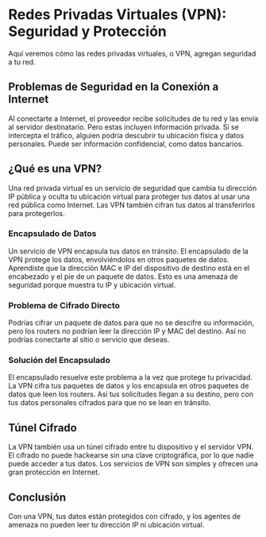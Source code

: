 # Redes Privadas Virtuales (VPN): Seguridad y Protección

Aquí veremos cómo las redes privadas virtuales, o VPN, agregan seguridad a tu red.

## Problemas de Seguridad en la Conexión a Internet

Al conectarte a Internet, el proveedor recibe solicitudes de tu red y las envía al servidor destinatario. Pero estas incluyen información privada. Si se intercepta el tráfico, alguien podría descubrir tu ubicación física y datos personales. Puede ser información confidencial, como datos bancarios.

## ¿Qué es una VPN?

Una red privada virtual es un servicio de seguridad que cambia tu dirección IP pública y oculta tu ubicación virtual para proteger tus datos al usar una red pública como Internet. Las VPN también cifran tus datos al transferirlos para protegerlos.

### Encapsulado de Datos

Un servicio de VPN encapsula tus datos en tránsito. El encapsulado de la VPN protege los datos, envolviéndolos en otros paquetes de datos. Aprendiste que la dirección MAC e IP del dispositivo de destino está en el encabezado y el pie de un paquete de datos. Esto es una amenaza de seguridad porque muestra tu IP y ubicación virtual.

### Problema de Cifrado Directo

Podrías cifrar un paquete de datos para que no se descifre su información, pero los routers no podrían leer la dirección IP y MAC del destino. Así no podrías conectarte al sitio o servicio que deseas.

### Solución del Encapsulado

El encapsulado resuelve este problema a la vez que protege tu privacidad. La VPN cifra tus paquetes de datos y los encapsula en otros paquetes de datos que leen los routers. Así tus solicitudes llegan a su destino, pero con tus datos personales cifrados para que no se lean en tránsito.

## Túnel Cifrado

La VPN también usa un túnel cifrado entre tu dispositivo y el servidor VPN. El cifrado no puede hackearse sin una clave criptográfica, por lo que nadie puede acceder a tus datos. Los servicios de VPN son simples y ofrecen una gran protección en Internet.

## Conclusión

Con una VPN, tus datos están protegidos con cifrado, y los agentes de amenaza no pueden leer tu dirección IP ni ubicación virtual.
